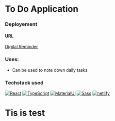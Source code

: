 # To Do Application

### Deployement
#### URL

[Digital Reminder](https://digitalreminder.netlify.app/)

### Uses:

- Can be used to note down daily tasks

### Techstack used

<p>
    <a href="#"><img alt="React" src="https://img.shields.io/badge/React%20-61DAFB.svg?logo=react&logoColor=white"></a>
    <a href="#"><img alt="TypeScript" src="https://img.shields.io/badge/TypeScript%20-3178C6.svg?logo=typescript&logoColor=white"></a>
    <a href="#"><img alt="MaterialUI" src="https://img.shields.io/badge/Material%20UI%20-007FFF.svg?logo=mui&logoColor=white"></a>
    <a href="#"><img alt="Sass" src="https://img.shields.io/badge/Sass%20-CC6699.svg?logo=sass&logoColor=white"></a>
    <a href="#"><img alt="netlify" src="https://img.shields.io/badge/Netlify%20-00C7B7.svg?logo=netlify&logoColor=white"></a>
</p>

# Tis is test
